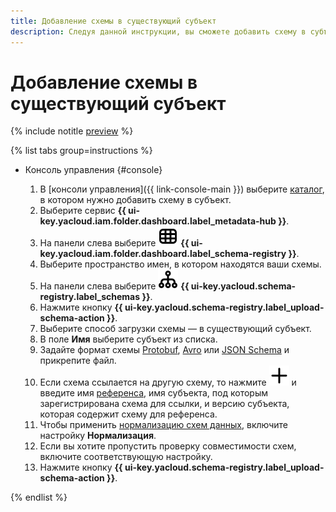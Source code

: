 ```yaml
---
title: Добавление схемы в существующий субъект
description: Следуя данной инструкции, вы сможете добавить схему в субъект.
---
```


# Добавление схемы в существующий субъект

{% include notitle [preview](../../_includes/note-preview.md) %}

{% list tabs group=instructions %}

- Консоль управления {#console}
  
  1. В [консоли управления]({{ link-console-main }}) выберите [каталог](../../resource-manager/concepts/resources-hierarchy.md#folder), в котором нужно добавить схему в субъект.
  1. Выберите сервис **{{ ui-key.yacloud.iam.folder.dashboard.label_metadata-hub }}**.
  1. Hа панели слева выберите ![image](../../_assets/console-icons/layout-cells.svg) **{{ ui-key.yacloud.iam.folder.dashboard.label_schema-registry }}**.
  1. Выберите пространство имен, в котором находятся ваши схемы.
  1. На панели слева выберите ![image](../../_assets/console-icons/branches-down.svg) **{{ ui-key.yacloud.schema-registry.label_schemas }}**.
  1. Нажмите кнопку **{{ ui-key.yacloud.schema-registry.label_upload-schema-action }}**.
  1. Выберите способ загрузки схемы — в существующий субъект.
  1. В поле **Имя** выберите субъект из списка.
  1. Задайте формат схемы [Protobuf](https://protobuf.dev/), [Avro](https://avro.apache.org/) или [JSON Schema](https://json-schema.org/) и прикрепите файл.
  1. Если схема ссылается на другую схему, то нажмите ![add](../../_assets/console-icons/plus.svg) и введите имя [референса](../../metadata-hub/concepts/schema-registry.md#reference), имя субъекта, под которым зарегистрирована схема для ссылки, и версию субъекта, которая содержит схему для референса.
  1. Чтобы применить [нормализацию схем данных](https://docs.confluent.io/platform/current/schema-registry/fundamentals/serdes-develop/index.html#schema-normalization), включите настройку **Нормализация**.
  1. Если вы хотите пропустить проверку совместимости схем, включите соответствующую настройку.
  1. Нажмите кнопку **{{ ui-key.yacloud.schema-registry.label_upload-schema-action }}**.

{% endlist %}
